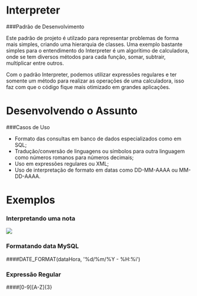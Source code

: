 # Interpreter
###Padrão de Desenvolvimento

Este padrão de projeto é utilzado para representar problemas de forma mais simples, criando uma hierarquia de classes. Uma exemplo bastante simples para o entendimento do Interpreter é um algorítimo de calculadora, onde se tem diversos métodos para cada função, somar, subtrair, multiplicar entre outros.

Com o padrão Interpreter, podemos utilizar expressões regulares e ter somente um método para realizar as operações de uma calculadora, isso faz com que o código fique mais otimizado em grandes aplicações.

# Desenvolvendo o Assunto
###Casos de Uso
- Formato das consultas em banco de dados especializados como em SQL;
- Tradução/conversão de linguagens ou símbolos para outra linguagem como números romanos para números decimais;
- Uso em expressões regulares ou XML;
- Uso de interpretação de formato em datas como DD-MM-AAAA ou MM-DD-AAAA.

# Exemplos
### Interpretando uma nota 
![](https://upload.wikimedia.org/wikipedia/commons/5/5c/Interpreter.png)

### Formatando data MySQL

####DATE_FORMAT(dataHora, '%d/%m/%Y - %H:%i')

### Expressão Regular
####[0-9][A-Z]{3}


